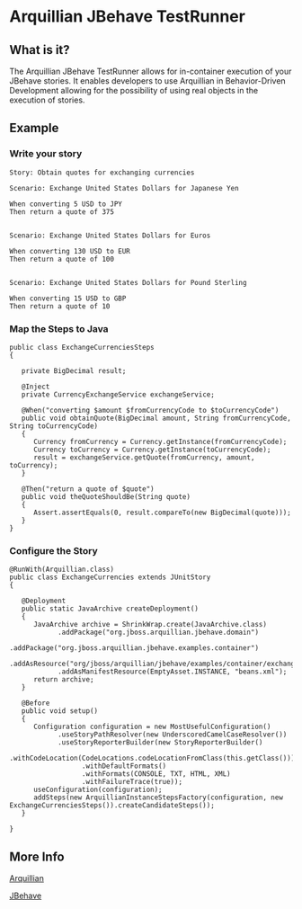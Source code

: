 Arquillian JBehave TestRunner
=============================

## What is it?

The Arquillian JBehave TestRunner allows for in-container execution of your JBehave stories.
It enables developers to use Arquillian in Behavior-Driven Development
allowing for the possibility of using real objects in the execution of stories.   

## Example ##

### Write your story

    Story: Obtain quotes for exchanging currencies

    Scenario: Exchange United States Dollars for Japanese Yen

    When converting 5 USD to JPY
    Then return a quote of 375


    Scenario: Exchange United States Dollars for Euros

    When converting 130 USD to EUR
    Then return a quote of 100


    Scenario: Exchange United States Dollars for Pound Sterling

    When converting 15 USD to GBP
    Then return a quote of 10

### Map the Steps to Java

    public class ExchangeCurrenciesSteps
    {

       private BigDecimal result;

       @Inject
       private CurrencyExchangeService exchangeService;

       @When("converting $amount $fromCurrencyCode to $toCurrencyCode")
       public void obtainQuote(BigDecimal amount, String fromCurrencyCode, String toCurrencyCode)
       {
          Currency fromCurrency = Currency.getInstance(fromCurrencyCode);
          Currency toCurrency = Currency.getInstance(toCurrencyCode);
          result = exchangeService.getQuote(fromCurrency, amount, toCurrency);
       }

       @Then("return a quote of $quote")
       public void theQuoteShouldBe(String quote)
       {
          Assert.assertEquals(0, result.compareTo(new BigDecimal(quote)));
       }
    }

### Configure the Story

    @RunWith(Arquillian.class)
    public class ExchangeCurrencies extends JUnitStory
    {
       
       @Deployment
       public static JavaArchive createDeployment()
       {
          JavaArchive archive = ShrinkWrap.create(JavaArchive.class)
                .addPackage("org.jboss.arquillian.jbehave.domain")
                .addPackage("org.jboss.arquillian.jbehave.examples.container")
                .addAsResource("org/jboss/arquillian/jbehave/examples/container/exchange_currencies.story")
                .addAsManifestResource(EmptyAsset.INSTANCE, "beans.xml");
          return archive;
       }
    
       @Before
       public void setup()
       {
          Configuration configuration = new MostUsefulConfiguration()
                .useStoryPathResolver(new UnderscoredCamelCaseResolver())
                .useStoryReporterBuilder(new StoryReporterBuilder()
                      .withCodeLocation(CodeLocations.codeLocationFromClass(this.getClass()))
                      .withDefaultFormats()
                      .withFormats(CONSOLE, TXT, HTML, XML)
                      .withFailureTrace(true));
          useConfiguration(configuration);
          addSteps(new ArquillianInstanceStepsFactory(configuration, new ExchangeCurrenciesSteps()).createCandidateSteps());
       }
    
    }

## More Info

[Arquillian](http://jboss.org/arquillian/)

[JBehave](http://jbehave.org/)
